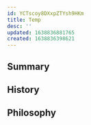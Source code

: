 ```yaml
---
id: YCTscoy8DXxpZTYsh9HKm
title: Temp
desc: ''
updated: 1638836881765
created: 1638836398621
---
```


## Summary

## History

## Philosophy
